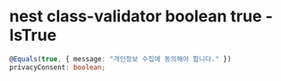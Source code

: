 # nest class-validator boolean true - IsTrue

```ts
@Equals(true, { message: "개인정보 수집에 동의해야 합니다." })
privacyConsent: boolean;
```
